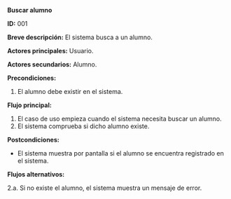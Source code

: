 **Buscar alumno**

**ID:** 001

**Breve descripción:** El sistema busca a un alumno.


**Actores principales:** Usuario.

**Actores secundarios:** Alumno.

**Precondiciones:**

  1. El alumno debe existir en el sistema.

**Flujo principal:**

  1. El caso de uso empieza cuando el sistema necesita buscar un alumno.
  2. El sistema comprueba si dicho alumno existe.

**Postcondiciones:**

  * El sistema muestra por pantalla si el alumno se encuentra registrado en el sistema.

**Flujos alternativos:**

  2.a. Si no existe el alumno, el sistema muestra un mensaje de error.

